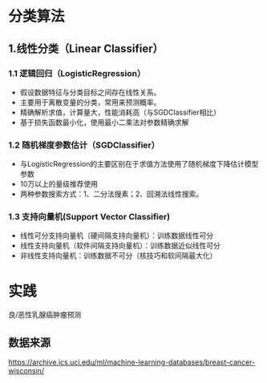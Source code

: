 # 分类算法

## 1.线性分类（Linear Classifier）

### 1.1 逻辑回归（LogisticRegression）

- 假设数据特征与分类目标之间存在线性关系。
- 主要用于离散变量的分类，常用来预测概率。
- 精确解析求值，计算量大，性能消耗高（与SGDClassifier相比）
- 基于损失函数最小化，使用最小二乘法对参数精确求解



### 1.2 随机梯度参数估计（SGDClassifier）

- 与LogisticRegression的主要区别在于求值方法使用了随机梯度下降估计模型参数
- 10万以上的量级推荐使用
- 两种参数搜索方式：1、二分法搜素；2、回溯法线性搜索。


### 1.3 支持向量机(Support Vector Classifier)

- 线性可分支持向量机（硬间隔支持向量机）：训练数据线性可分
- 线性支持向量机（软件间隔支持向量机）：训练数据近似线性可分
- 非线性支持向量机：训练数据不可分（核技巧和软间隔最大化）






# 实践

良/恶性乳腺癌肿瘤预测

## 数据来源
<https://archive.ics.uci.edu/ml/machine-learning-databases/breast-cancer-wisconsin/>  

